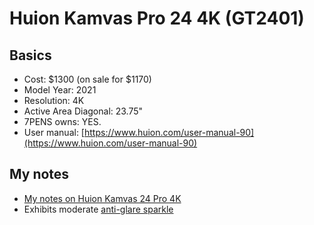 # Huion Kamvas Pro 24 4K (GT2401)

## &#x20;Basics

* Cost: $1300 (on sale for $1170)
* Model Year: 2021
* Resolution: 4K
* Active Area Diagonal: 23.75"
* 7PENS owns: YES.
* User manual: [https://www.huion.com/user-manual-90](https://www.huion.com/user-manual-90)

## My notes

* [My notes on Huion Kamvas 24 Pro 4K](../../../7p-notes/7p-notes-huion/7p-notes-huion-kamvas-pro-24-4k-gt2401.md)&#x20;
* Exhibits moderate [anti-glare sparkle](../../../guides/pen-displays/anti-glare-sparkle.md)
